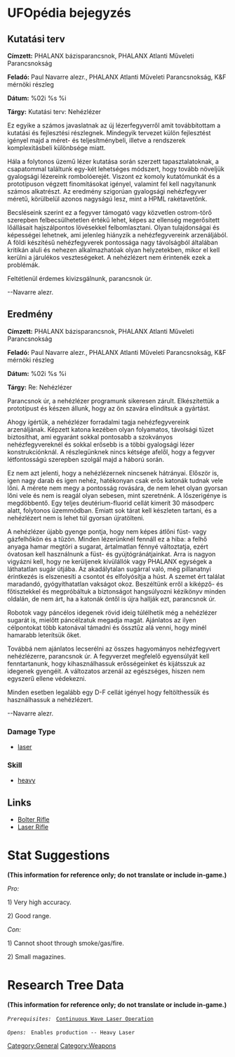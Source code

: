 # UFOpédia bejegyzés

## Kutatási terv

**Címzett:** PHALANX bázisparancsnok, PHALANX Atlanti Műveleti
Parancsnokság

**Feladó:** Paul Navarre alezr., PHALANX Atlanti Műveleti Parancsnokság,
K&F mérnöki részleg

**Dátum:** %02i %s %i

**Tárgy:** Kutatási terv: Nehézlézer

Ez egyike a számos javaslatnak az új lézerfegyverről amit továbbítottam
a kutatási és fejlesztési részlegnek. Mindegyik tervezet külön
fejlesztést igényel majd a méret- és teljesítménybeli, illetve a
rendszerek komplexitásbeli különbsége miatt.

Hála a folytonos üzemű lézer kutatása során szerzett tapasztalatoknak, a
csapatommal találtunk egy-két lehetséges módszert, hogy tovább növeljük
gyalogsági lézereink rombolóerejét. Viszont ez komoly kutatómunkát és a
prototípuson végzett finomításokat igényel, valamint fel kell
nagyítanunk számos alkatrészt. Az eredmény szigorúan gyalogsági
nehézfegyver méretű, körülbelül azonos nagyságú lesz, mint a HPML
rakétavetőnk.

Becsléseink szerint ez a fegyver támogató vagy közvetlen ostrom-törő
szerepben felbecsülhetetlen értékű lehet, képes az ellenség megerősített
lőállásait hajszálpontos lövésekkel felbomlasztani. Olyan tulajdonságai
és képességei lehetnek, ami jelenleg hiányzik a nehézfegyvereink
arzenáljából. A földi készítésű nehézfegyverek pontossága nagy
távolságból általában kritikán aluli és nehezen alkalmazhatóak olyan
helyzetekben, mikor el kell kerülni a járulékos veszteségeket. A
nehézlézert nem érintenék ezek a problémák.

Feltétlenül érdemes kivizsgálnunk, parancsnok úr.

--Navarre alezr.

## Eredmény

**Címzett:** PHALANX bázisparancsnok, PHALANX Atlanti Műveleti
Parancsnokság

**Feladó:** Paul Navarre alezr., PHALANX Atlanti Műveleti Parancsnokság,
K&F mérnöki részleg

**Dátum:** %02i %s %i

**Tárgy:** Re: Nehézlézer

Parancsnok úr, a nehézlézer programunk sikeresen zárult. Elkészítettük a
prototípust és készen állunk, hogy az ön szavára elindítsuk a gyártást.

Ahogy ígértük, a nehézlézer forradalmi tagja nehézfegyvereink
arzenáljának. Képzett katona kezében olyan folyamatos, távolsági tüzet
biztosíthat, ami egyaránt sokkal pontosabb a szokványos
nehézfegyvereknél és sokkal erősebb is a többi gyalogsági lézer
konstrukciónknál. A részlegünknek nincs kétsége afelől, hogy a fegyver
létfontosságú szerepben szolgál majd a háború során.

Ez nem azt jelenti, hogy a nehézlézernek nincsenek hátrányai. Először
is, igen nagy darab és igen nehéz, hatékonyan csak erős katonák tudnak
vele lőni. A mérete nem megy a pontosság rovására, de nem lehet olyan
gyorsan lőni vele és nem is reagál olyan sebesen, mint szeretnénk. A
lőszerigénye is megdöbbentő. Egy teljes deutérium-fluorid cellát kimerít
30 másodperc alatt, folytonos üzemmódban. Emiatt sok tárat kell
készleten tartani, és a nehézlézert nem is lehet túl gyorsan
újratölteni.

A nehézlézer újabb gyenge pontja, hogy nem képes átlőni füst- vagy
gázfelhőkön és a tűzön. Minden lézerünknél fennáll ez a hiba: a felhő
anyaga hamar megtöri a sugarat, ártalmatlan fénnyé változtatja, ezért
óvatosan kell használnunk a füst- és gyújtógránátjainkat. Arra is nagyon
vigyázni kell, hogy ne kerüljenek kívülállók vagy PHALANX egységek a
láthatatlan sugár útjába. Az akadálytalan sugárral való, még pillanatnyi
érintkezés is elszenesíti a csontot és elfolyósítja a húst. A szemet ért
találat maradandó, gyógyíthatatlan vakságot okoz. Beszéltünk erről a
kiképző- és főtisztekkel és megpróbáltuk a biztonságot hangsúlyozni
kézikönyv minden oldalán, de nem árt, ha a katonák öntől is újra hallják
ezt, parancsnok úr.

Robotok vagy páncélos idegenek rövid ideig túlélhetik még a nehézlézer
sugarát is, mielőtt páncélzatuk megadja magát. Ajánlatos az ilyen
célpontokat több katonával támadni és össztűz alá venni, hogy minél
hamarabb leterítsük őket.

Továbbá nem ajánlatos lecserélni az összes hagyományos nehézfegyvert
nehézlézerre, parancsnok úr. A fegyverzet megfelelő egyensúlyát kell
fenntartanunk, hogy kihasználhassuk erősségeinket és kijátsszuk az
idegenek gyengéit. A változatos arzenál az egészséges, hiszen nem
egyszerű ellene védekezni.

Minden esetben legalább egy D-F cellát igényel hogy feltölthessük és
használhassuk a nehézlézert.

--Navarre alezr.

### Damage Type

- [laser](Damage/laser "wikilink")

### Skill

- [heavy](Skills/heavy "wikilink")

## Links

- [Bolter Rifle](Equipment/Primary_Weapons/Bolter_Rifle "wikilink")
- [Laser Rifle](Equipment/Primary_Weapons/Laser_Rifle "wikilink")

# Stat Suggestions

**(This information for reference only; do not translate or include
in-game.)**

*Pro:*

1\) Very high accuracy.

2\) Good range.

*Con:*

1\) Cannot shoot through smoke/gas/fire.

2\) Small magazines.

# Research Tree Data

**(This information for reference only; do not translate or include
in-game.)**

*`Prerequisites:`*
` `[`Continuous Wave Laser Operation`](Research/Continuous_Wave_Laser_Operation "wikilink")

*`Opens:`*
` Enables production -- Heavy Laser`

[Category:General](Category:General "wikilink")
[Category:Weapons](Category:Weapons "wikilink")